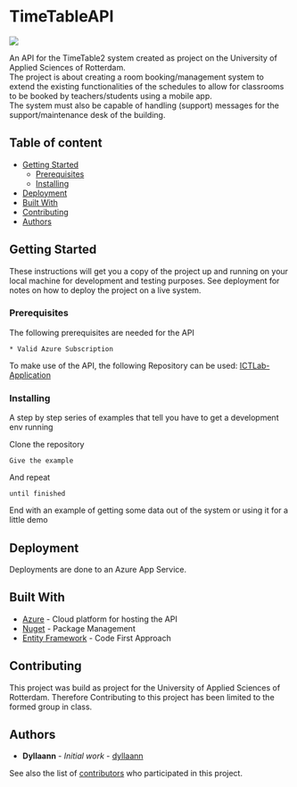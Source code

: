# TimeTableAPI
<img src="https://dyllaann.visualstudio.com/_apis/public/build/definitions/79a96c92-83c8-47f5-ae01-483a46c33849/2/badge"/>

An API for the TimeTable2 system created as project on the University of Applied Sciences of Rotterdam.\
The project is about creating a room booking/management system to extend the existing functionalities of the schedules to allow for classrooms to be booked by teachers/students using a mobile app.\
The system must also be capable of handling (support) messages for the support/maintenance desk of the building.

## Table of content

- [Getting Started](#getting-started)
    - [Prerequisites](#prerequisites)
    - [Installing](#installing)
- [Deployment](#deployment)
- [Built With](#built-with)
- [Contributing](#contributing)
- [Authors](#authors)



## Getting Started

These instructions will get you a copy of the project up and running on your local machine for development and testing purposes. See deployment for notes on how to deploy the project on a live system.

### Prerequisites

The following prerequisites are needed for the API
```
* Valid Azure Subscription
```

To make use of the API, the following Repository can be used:
[ICTLab-Application](https://github.com/KajdeMunter/Ictlab-Application)

### Installing

A step by step series of examples that tell you have to get a development env running

Clone the repository

```
Give the example
```

And repeat

```
until finished
```

End with an example of getting some data out of the system or using it for a little demo

## Deployment

Deployments are done to an Azure App Service.

## Built With

* [Azure](https://azure.microsoft.com/nl-nl/) - Cloud platform for hosting the API
* [Nuget](https://www.nuget.org/) - Package Management
* [Entity Framework](https://msdn.microsoft.com/en-us/library/aa937723(v=vs.113).aspx) - Code First Approach

## Contributing

This project was build as project for the University of Applied Sciences of Rotterdam. Therefore Contributing to this project has been limited to the formed group in class.

## Authors

* **Dyllaann** - *Initial work* - [dyllaann](https://github.com/Dyllaann)

See also the list of [contributors](https://github.com/Dyllaann/Ictlab-Application/graphs/contributors) who participated in this project.
